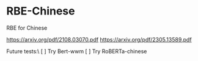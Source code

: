 # RBE-Chinese
RBE for Chinese

https://arxiv.org/pdf/2108.03070.pdf
https://arxiv.org/pdf/2305.13589.pdf


Future tests:\\
[ ] Try Bert-wwm
[ ] Try RoBERTa-chinese

